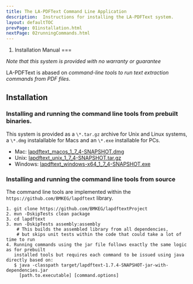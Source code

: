 ```yaml
---
title: The LA-PDFText Command Line Application
description:  Instructions for installing the LA-PDFText system.
layout: defaultTOC
prevPage: 01installation.html
nextPage: 02runningCommands.html
---
```


1. Installation Manual
===

*Note that this system is provided with no warranty or guarantee* 

LA-PDFText is abased on *command-line tools to run text extraction commands from PDF files*.

Installation
------------

### Installing and running the command line tools from prebuilt binaries.

This system is provided as a `\*.tar.gz` archive for Unix and Linux systems, 
a `\*.dmg` instalallable for Macs and an `\*.exe` installable for PCs.

* Mac: [lapdftext\_macos\_1\_7\_4\-SNAPSHOT.dmg](http://bmkeg2.s3-website-us-west-2.amazonaws.com/000_lapdftext/lapdftext_macos_1_7_4-SNAPSHOT.dmg)
* Unix: [lapdftext\_unix\_1\_7\_4\-SNAPSHOT.tar.gz](http://bmkeg2.s3-website-us-west-2.amazonaws.com/000_lapdftext/lapdftext_unix_1_7_4-SNAPSHOT.tar.gz)
* Windows: [lapdftext\_windows\-x64\_1\_7\_4-SNAPSHOT.exe](http://bmkeg2.s3-website-us-west-2.amazonaws.com/000_lapdftext/lapdftext_windows-x64_1_7_4-SNAPSHOT.exe)

### Installing and running the command line tools from source

The command line tools are implemented within the `https://github.com/BMKEG/lapdftext` 
library. 

```
1. git clone https://github.com/BMKEG/lapdftextProject
2. mvn -DskipTests clean package
3. cd lapdftext
3. mvn -DskipTests assembly:assembly 
	# This builds the assembled library from all dependencies,
	# but skips unit tests within the code that could take a lot of time to run 
4. Running commands using the jar file follows exactly the same logic as for prebuilt 
   installed tools but requires each command to be issued using java directly based on: 
   $ java -classpath target/lapdftext-1.7.4-SNAPSHOT-jar-with-dependencies.jar
     [path.to.executable] [command.options]   
```


